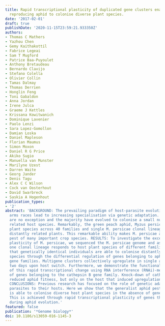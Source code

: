 ```yaml
---
title: Rapid transcriptional plasticity of duplicated gene clusters enables a clonally
  reproducing aphid to colonise diverse plant species.
date: '2017-02-01'
draft: true
publishDate: '2020-11-15T23:59:21.933350Z'
authors:
- Thomas C Mathers
- Yazhou Chen
- Gemy Kaithakottil
- Fabrice Legeai
- Sam T Mugford
- Patrice Baa-Puyoulet
- Anthony Bretaudeau
- Bernardo Clavijo
- Stefano Colella
- Olivier Collin
- Tamas Dalmay
- Thomas Derrien
- Honglin Feng
- Toni Gabaldon
- Anna Jordan
- Irene Julca
- Graeme J Kettles
- Krissana Kowitwanich
- Dominique Lavenier
- Paolo Lenzi
- Sara Lopez-Gomollon
- Damian Loska
- Daniel Mapleson
- Florian Maumus
- Simon Moxon
- Daniel R G Price
- Akiko Sugio
- Manuella van Munster
- Marilyne Uzest
- Darren Waite
- Georg Jander
- Denis Tagu
- Alex C C Wilson
- Cock van Oosterhout
- David Swarbreck
- Saskia A Hogenhout
publication_types:
- '2'
abstract: 'BACKGROUND: The prevailing paradigm of host-parasite evolution is that
  arms races lead to increasing specialisation via genetic adaptation. Insect herbivores
  are no exception and the majority have evolved to colonise a small number of closely
  related host species. Remarkably, the green peach aphid, Myzus persicae, colonises
  plant species across 40 families and single M. persicae clonal lineages can colonise
  distantly related plants. This remarkable ability makes M. persicae a highly destructive
  pest of many important crop species. RESULTS: To investigate the exceptional phenotypic
  plasticity of M. persicae, we sequenced the M. persicae genome and assessed how
  one clonal lineage responds to host plant species of different families. We show
  that genetically identical individuals are able to colonise distantly related host
  species through the differential regulation of genes belonging to aphid-expanded
  gene families. Multigene clusters collectively upregulate in single aphids within
  two days upon host switch. Furthermore, we demonstrate the functional significance
  of this rapid transcriptional change using RNA interference (RNAi)-mediated knock-down
  of genes belonging to the cathepsin B gene family. Knock-down of cathepsin B genes
  reduced aphid fitness, but only on the host that induced upregulation of these genes.
  CONCLUSIONS: Previous research has focused on the role of genetic adaptation of
  parasites to their hosts. Here we show that the generalist aphid pest M. persicae
  is able to colonise diverse host plant species in the absence of genetic specialisation.
  This is achieved through rapid transcriptional plasticity of genes that have duplicated
  during aphid evolution.'
featured: false
publication: '*Genome biology*'
doi: 10.1186/s13059-016-1145-3
---
```


